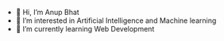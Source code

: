 - 👋 Hi, I’m Anup Bhat
- 👀 I’m interested in Artificial Intelligence and Machine learning
- 🌱 I’m currently learning Web Development 

<!---
AnupBhat30/AnupBhat30 is a ✨ special ✨ repository because its `README.md` (this file) appears on your GitHub profile.
You can click the Preview link to take a look at your changes.
--->
